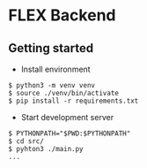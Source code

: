 # FLEX Backend

## Getting started

- Install environment

```shell
$ python3 -m venv venv
$ source ./venv/bin/activate
$ pip install -r requirements.txt
```

- Start development server

```shell
$ PYTHONPATH="$PWD:$PYTHONPATH"
$ cd src/
$ pyhton3 ./main.py
...
```
